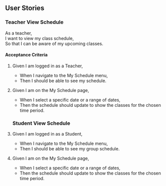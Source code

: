 ## User Stories

### Teacher View Schedule

As a teacher,  
I want to view my class schedule,  
So that I can be aware of my upcoming classes.

#### Acceptance Criteria

1. Given I am logged in as a Teacher,
   - When I navigate to the My Schedule menu,
   - Then I should be able to see my schedule.

2. Given I am on the My Schedule page,
   - When I select a specific date or a range of dates,
   - Then the schedule should update to show the classes for the chosen time period.

   ### Student View Schedule

1. Given I am logged in as a Student,
   - When I navigate to the My Schedule menu,
   - Then I should be able to see my group schedule.

2. Given I am on the My Schedule page,
   - When I select a specific date or a range of dates,
   - Then the schedule should update to show the classes for the chosen time period.


   
